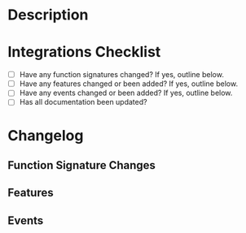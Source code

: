 # Description

# Integrations Checklist

- [ ] Have any function signatures changed? If yes, outline below.
- [ ] Have any features changed or been added? If yes, outline below.
- [ ] Have any events changed or been added? If yes, outline below.
- [ ] Has all documentation been updated?

# Changelog

## Function Signature Changes

## Features

## Events